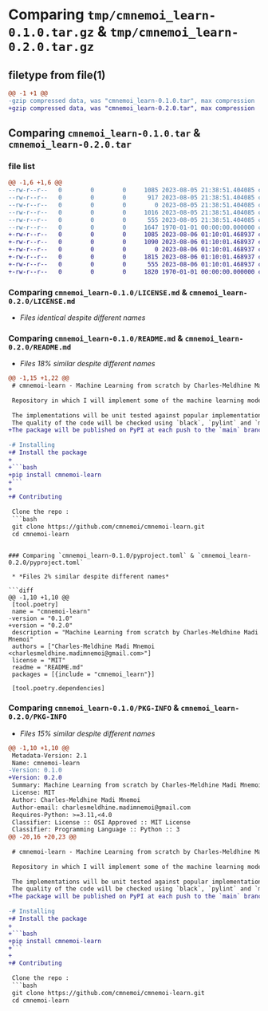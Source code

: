 # Comparing `tmp/cmnemoi_learn-0.1.0.tar.gz` & `tmp/cmnemoi_learn-0.2.0.tar.gz`

## filetype from file(1)

```diff
@@ -1 +1 @@
-gzip compressed data, was "cmnemoi_learn-0.1.0.tar", max compression
+gzip compressed data, was "cmnemoi_learn-0.2.0.tar", max compression
```

## Comparing `cmnemoi_learn-0.1.0.tar` & `cmnemoi_learn-0.2.0.tar`

### file list

```diff
@@ -1,6 +1,6 @@
--rw-r--r--   0        0        0     1085 2023-08-05 21:38:51.404085 cmnemoi_learn-0.1.0/LICENSE.md
--rw-r--r--   0        0        0      917 2023-08-05 21:38:51.404085 cmnemoi_learn-0.1.0/README.md
--rw-r--r--   0        0        0        0 2023-08-05 21:38:51.404085 cmnemoi_learn-0.1.0/cmnemoi_learn/__init__.py
--rw-r--r--   0        0        0     1016 2023-08-05 21:38:51.404085 cmnemoi_learn-0.1.0/cmnemoi_learn/linear_regression.py
--rw-r--r--   0        0        0      555 2023-08-05 21:38:51.404085 cmnemoi_learn-0.1.0/pyproject.toml
--rw-r--r--   0        0        0     1647 1970-01-01 00:00:00.000000 cmnemoi_learn-0.1.0/PKG-INFO
+-rw-r--r--   0        0        0     1085 2023-08-06 01:10:01.468937 cmnemoi_learn-0.2.0/LICENSE.md
+-rw-r--r--   0        0        0     1090 2023-08-06 01:10:01.468937 cmnemoi_learn-0.2.0/README.md
+-rw-r--r--   0        0        0        0 2023-08-06 01:10:01.468937 cmnemoi_learn-0.2.0/cmnemoi_learn/__init__.py
+-rw-r--r--   0        0        0     1815 2023-08-06 01:10:01.468937 cmnemoi_learn-0.2.0/cmnemoi_learn/linear_regression.py
+-rw-r--r--   0        0        0      555 2023-08-06 01:10:01.468937 cmnemoi_learn-0.2.0/pyproject.toml
+-rw-r--r--   0        0        0     1820 1970-01-01 00:00:00.000000 cmnemoi_learn-0.2.0/PKG-INFO
```

### Comparing `cmnemoi_learn-0.1.0/LICENSE.md` & `cmnemoi_learn-0.2.0/LICENSE.md`

 * *Files identical despite different names*

### Comparing `cmnemoi_learn-0.1.0/README.md` & `cmnemoi_learn-0.2.0/README.md`

 * *Files 18% similar despite different names*

```diff
@@ -1,15 +1,22 @@
 # cmnemoi-learn - Machine Learning from scratch by Charles-Meldhine Madi Mnemoi
 
 Repository in which I will implement some of the machine learning models described in Elements Of Statistical Learning by Hastie, Tibshirani and Friedman from scratch (using only `numpy`) in form of a Python package.
 
 The implementations will be unit tested against popular implementation (Scikit-learn, PyTorch) with `pytest`.
 The quality of the code will be checked using `black`, `pylint` and `mypy` at each commit through a GitHub Action CI pipeline.
+The package will be published on PyPI at each push to the `main` branch through a GitHub Action CD pipeline.
 
-# Installing
+# Install the package
+
+```bash
+pip install cmnemoi-learn
+```
+
+# Contributing
 
 Clone the repo :
 ```bash
 git clone https://github.com/cmnemoi/cmnemoi-learn.git
 cd cmnemoi-learn
 ```
```

### Comparing `cmnemoi_learn-0.1.0/pyproject.toml` & `cmnemoi_learn-0.2.0/pyproject.toml`

 * *Files 2% similar despite different names*

```diff
@@ -1,10 +1,10 @@
 [tool.poetry]
 name = "cmnemoi-learn"
-version = "0.1.0"
+version = "0.2.0"
 description = "Machine Learning from scratch by Charles-Meldhine Madi Mnemoi"
 authors = ["Charles-Meldhine Madi Mnemoi <charlesmeldhine.madimnemoi@gmail.com>"]
 license = "MIT"
 readme = "README.md"
 packages = [{include = "cmnemoi_learn"}]
 
 [tool.poetry.dependencies]
```

### Comparing `cmnemoi_learn-0.1.0/PKG-INFO` & `cmnemoi_learn-0.2.0/PKG-INFO`

 * *Files 15% similar despite different names*

```diff
@@ -1,10 +1,10 @@
 Metadata-Version: 2.1
 Name: cmnemoi-learn
-Version: 0.1.0
+Version: 0.2.0
 Summary: Machine Learning from scratch by Charles-Meldhine Madi Mnemoi
 License: MIT
 Author: Charles-Meldhine Madi Mnemoi
 Author-email: charlesmeldhine.madimnemoi@gmail.com
 Requires-Python: >=3.11,<4.0
 Classifier: License :: OSI Approved :: MIT License
 Classifier: Programming Language :: Python :: 3
@@ -20,16 +20,23 @@
 
 # cmnemoi-learn - Machine Learning from scratch by Charles-Meldhine Madi Mnemoi
 
 Repository in which I will implement some of the machine learning models described in Elements Of Statistical Learning by Hastie, Tibshirani and Friedman from scratch (using only `numpy`) in form of a Python package.
 
 The implementations will be unit tested against popular implementation (Scikit-learn, PyTorch) with `pytest`.
 The quality of the code will be checked using `black`, `pylint` and `mypy` at each commit through a GitHub Action CI pipeline.
+The package will be published on PyPI at each push to the `main` branch through a GitHub Action CD pipeline.
 
-# Installing
+# Install the package
+
+```bash
+pip install cmnemoi-learn
+```
+
+# Contributing
 
 Clone the repo :
 ```bash
 git clone https://github.com/cmnemoi/cmnemoi-learn.git
 cd cmnemoi-learn
 ```
```


